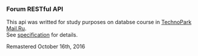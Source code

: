 ### Forum RESTful API

This api was writted for study purposes on databse course in [TechnoPark Mail.Ru](http://park.mail.ru).  
See [specification](https://github.com/s-stupnikov/technopark-db-api) for details.


Remastered October 16th, 2016
